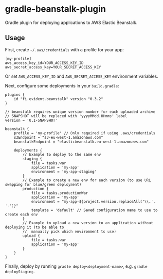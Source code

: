 # gradle-beanstalk-plugin

Gradle plugin for deploying applications to AWS Elastic Beanstalk.

## Usage

First, create `~/.aws/credentials` with a profile for your app:

    [my-profile]
    aws_access_key_id=YOUR_ACCESS_KEY_ID
    aws_secret_access_key=YOUR_SECRET_ACCESS_KEY

Or set `AWS_ACCESS_KEY_ID` and `AWS_SECRET_ACCESS_KEY` environment variables.

Next, configure some deployments in your `build.gradle`:

    plugins {
        id "fi.evident.beanstalk" version "0.3.2"
    }

    // beanstalk requires unique version number for each uploaded archive
    // SNAPSHOT will be replaced with 'yyyyMMdd.HHmms' label
    version = '0.1-SNAPSHOT'

    beanstalk {
        profile = 'my-profile' // Only required if using .aws/credentials
        s3Endpoint = "s3-eu-west-1.amazonaws.com"
        beanstalkEndpoint = "elasticbeanstalk.eu-west-1.amazonaws.com"
    
        deployments {
            // Example to deploy to the same env
            staging {
                file = tasks.war
                application = 'my-app'
                environment = 'my-app-staging'
            }
            // Example to create a new env for each version (to use URL swapping for blue/green deployment)
            production {
                file = tasks.productionWar
                application = 'my-app'
                environment = "my-app-${project.version.replaceAll('\\.', '-')}"
                template = 'default' // Saved configuration name to use to create each env
            }
            // Example to upload a new version to an application without deploying it (to be able to
            //  manually pick which environment to use)
            upload {
                file = tasks.war
                application = 'my-app'
            }
        }
    }

Finally, deploy by running `gradle deploy<deployment-name>`, e.g. `gradle deployStaging`.
